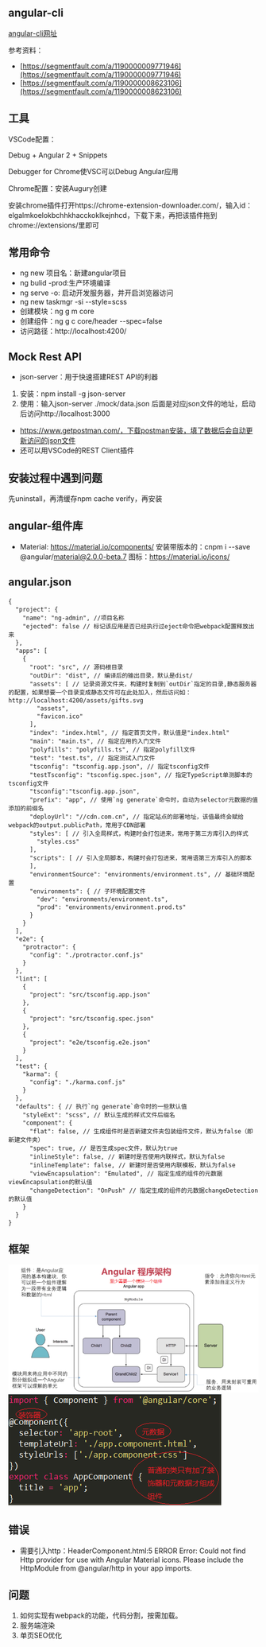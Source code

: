 ## angular-cli
[angular-cli网址](https://github.com/angular/angular-cli)

参考资料：
- [https://segmentfault.com/a/1190000009771946](https://segmentfault.com/a/1190000009771946)
- [https://segmentfault.com/a/1190000008623106](https://segmentfault.com/a/1190000008623106)

## 工具
VSCode配置：

Debug + Angular 2 + Snippets

Debugger for Chrome使VSC可以Debug Angular应用

Chrome配置：安装Augury创建

安装chrome插件打开https://chrome-extension-downloader.com/，输入id：elgalmkoelokbchhkhacckoklkejnhcd，下载下来，再把该插件拖到chrome://extensions/里即可

## 常用命令

- ng new 项目名：新建angular项目
- ng bulid -prod:生产环境编译 
- ng serve -o: 启动开发服务器，并开启浏览器访问
- ng new taskmgr -si --style=scss
- 创建模块：ng g m core
- 创建组件：ng g c core/header --spec=false
- 访问路径：http://localhost:4200/

## Mock Rest API

- json-server：用于快速搭建REST API的利器
1. 安装：npm install -g json-server
2. 使用：输入json-server ./mock/data.json 后面是对应json文件的地址，启动后访问http://localhost:3000
- https://www.getpostman.com/，下载postman安装，填了数据后会自动更新访问的json文件
- 还可以用VSCode的REST Client插件

## 安装过程中遇到问题

先uninstall，再清缓存npm cache verify，再安装

## angular-组件库

- Material: https://material.io/components/
	安装带版本的：cnpm i --save @angular/material@2.0.0-beta.7
	图标：https://material.io/icons/

## angular.json

```
{
  "project": {
    "name": "ng-admin", //项目名称
    "ejected": false // 标记该应用是否已经执行过eject命令把webpack配置释放出来
  },
  "apps": [
    {
      "root": "src", // 源码根目录
      "outDir": "dist", // 编译后的输出目录，默认是dist/
      "assets": [ // 记录资源文件夹，构建时复制到`outDir`指定的目录,静态服务器的配置，如果想要一个目录变成静态文件可在此处加入，然后访问如：http://localhost:4200/assets/gifts.svg
        "assets",
        "favicon.ico"
      ],
      "index": "index.html", // 指定首页文件，默认值是"index.html"
      "main": "main.ts", // 指定应用的入门文件
      "polyfills": "polyfills.ts", // 指定polyfill文件
      "test": "test.ts", // 指定测试入门文件
      "tsconfig": "tsconfig.app.json", // 指定tsconfig文件
      "testTsconfig": "tsconfig.spec.json", // 指定TypeScript单测脚本的tsconfig文件
      "tsconfig":"tsconfig.app.json",
      "prefix": "app", // 使用`ng generate`命令时，自动为selector元数据的值添加的前缀名
      "deployUrl": "//cdn.com.cn", // 指定站点的部署地址，该值最终会赋给webpack的output.publicPath，常用于CDN部署
      "styles": [ // 引入全局样式，构建时会打包进来，常用于第三方库引入的样式
        "styles.css"
      ],
      "scripts": [ // 引入全局脚本，构建时会打包进来，常用语第三方库引入的脚本
      ],
      "environmentSource": "environments/environment.ts", // 基础环境配置
      "environments": { // 子环境配置文件
        "dev": "environments/environment.ts",
        "prod": "environments/environment.prod.ts"
      }
    }
  ],
  "e2e": {
    "protractor": {
      "config": "./protractor.conf.js"
    }
  },
  "lint": [
    {
      "project": "src/tsconfig.app.json"
    },
    {
      "project": "src/tsconfig.spec.json"
    },
    {
      "project": "e2e/tsconfig.e2e.json"
    }
  ],
  "test": {
    "karma": {
      "config": "./karma.conf.js"
    }
  },
  "defaults": { // 执行`ng generate`命令时的一些默认值
    "styleExt": "scss", // 默认生成的样式文件后缀名
    "component": {
      "flat": false, // 生成组件时是否新建文件夹包装组件文件，默认为false（即新建文件夹）
      "spec": true, // 是否生成spec文件，默认为true
      "inlineStyle": false, // 新建时是否使用内联样式，默认为false
      "inlineTemplate": false, // 新建时是否使用内联模板，默认为false
      "viewEncapsulation": "Emulated", // 指定生成的组件的元数据viewEncapsulation的默认值
      "changeDetection": "OnPush" // 指定生成的组件的元数据changeDetection的默认值
    }
  }
}
```

## 框架
![image](./markdow-img/iframe.png)
![image](./markdow-img/component.png)
## 错误

- 需要引入http：HeaderComponent.html:5 ERROR Error: Could not find Http provider for use with Angular Material icons. Please include the HttpModule from @angular/http in your app imports.

## 问题

1. 如何实现有webpack的功能，代码分割，按需加载。
2. 服务端渲染
3. 单页SEO优化

